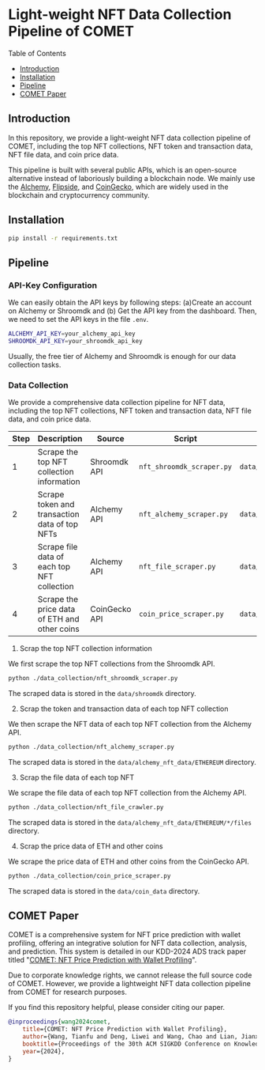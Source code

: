 # Light-weight NFT Data Collection Pipeline of COMET

Table of Contents

- [Introduction](#introduction)
- [Installation](#installation)
- [Pipeline](#pipeline)
- [COMET Paper](#comet-paper)

## Introduction

In this repository, we provide a light-weight NFT data collection pipeline of COMET, including the top NFT collections, NFT token and transaction data, NFT file data, and coin price data.

This pipeline is built with several public APIs, which is an open-source alternative instead of laboriously building a blockchain node. We mainly use the [Alchemy](https://www.alchemy.com/), [Flipside](https://docs.flipsidecrypto.xyz/), and [CoinGecko](https://docs.coingecko.com/reference/introduction), which are widely used in the blockchain and cryptocurrency community. 

## Installation

```bash
pip install -r requirements.txt
```

## Pipeline

### API-Key Configuration

We can easily obtain the API keys by following steps: (a)Create an account on Alchemy or Shroomdk and (b) Get the API key from the dashboard. Then, we need to set the API keys in the file `.env`.

```bash
ALCHEMY_API_KEY=your_alchemy_api_key
SHROOMDK_API_KEY=your_shroomdk_api_key
```

Usually, the free tier of Alchemy and Shroomdk is enough for our data collection tasks.

### Data Collection

We provide a comprehensive data collection pipeline for NFT data, including the top NFT collections, NFT token and transaction data, NFT file data, and coin price data.

| Step | Description                                        | Source        | Script                              | Storage Directory                   |
|------|----------------------------------------------------|---------------|-------------------------------------|-------------------------------------|
| 1    | Scrape the top NFT collection information          | Shroomdk API  | `nft_shroomdk_scraper.py`           | `data/shroomdk`                     |
| 2    | Scrape token and transaction data of top NFTs      | Alchemy API   | `nft_alchemy_scraper.py`            | `data/coin_data`                    |
| 3    | Scrape file data of each top NFT collection        | Alchemy API   | `nft_file_scraper.py`               | `data/alchemy_nft_data/ETHEREUM/*/files`    |
| 4    | Scrape the price data of ETH and other coins       | CoinGecko API | `coin_price_scraper.py`             | `data/coin_data`                    |

1. Scrap the top NFT collection information

We first scrape the top NFT collections from the Shroomdk API.

```bash
python ./data_collection/nft_shroomdk_scraper.py
```

The scraped data is stored in the `data/shroomdk` directory.


2. Scrap the token and transaction data of each top NFT collection

We then scrape the NFT data of each top NFT collection from the Alchemy API.

```bash
python ./data_collection/nft_alchemy_scraper.py
```

The scraped data is stored in the `data/alchemy_nft_data/ETHEREUM` directory.


3. Scrap the file data of each top NFT

We scrape the file data of each top NFT collection from the Alchemy API.

```bash
python ./data_collection/nft_file_crawler.py
```

The scraped data is stored in the `data/alchemy_nft_data/ETHEREUM/*/files` directory.

4. Scrap the price data of ETH and other coins

We scrape the price data of ETH and other coins from the CoinGecko API.

```bash
python ./data_collection/coin_price_scraper.py
```

The scraped data is stored in the `data/coin_data` directory.


## COMET Paper

COMET is a comprehensive system for NFT price prediction with wallet profiling, offering an integrative solution for NFT data collection, analysis, and prediction. This system is detailed in our KDD-2024 ADS track paper titled "[COMET: NFT Price Prediction with Wallet Profiling](https://arxiv.org/abs/2405.10640)".

Due to corporate knowledge rights, we cannot release the full source code of COMET. However, we provide a lightweight NFT data collection pipeline from COMET for research purposes.

If you find this repository helpful, please consider citing our paper.

```bib
@inproceedings{wang2024comet,
    title={COMET: NFT Price Prediction with Wallet Profiling},
    author={Wang, Tianfu and Deng, Liwei and Wang, Chao and Lian, Jianxun and Yan, Yue and Yuan, Nicholas Jing and Zhang, Qi and Xiong, Hui},
    booktitle={Proceedings of the 30th ACM SIGKDD Conference on Knowledge Discovery and Data Mining},
    year={2024},
}
```